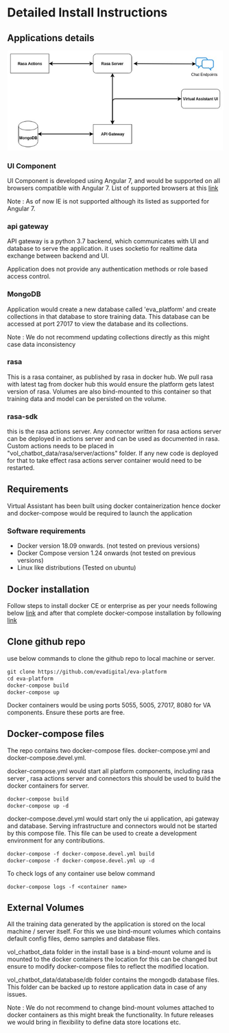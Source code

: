 # Detailed Install Instructions 

## Applications details 

![Virtual Assistant](../assets/Virtual%20Assistant%20Arch.jpg)


### UI Component
UI Component is developed using Angular 7, and would be supported on all browsers compatible with Angular 7.
List of supported browsers at this [link](https://angular.io/guide/browser-support)
 
 Note : As of now IE is not supported although its listed as supported for Angular 7.
 
### api gateway
 API gateway is a python 3.7 backend, which communicates with UI and database to serve the application. 
 it uses socketio for realtime data exchange between backend and UI.
 
 Application does not provide any authentication methods or role based access control.
 
### MongoDB 
 Application would create a new database called 'eva_platform' and create collections in that database to store training data.
 This database can be accessed at port 27017 to view the database and its collections. 
 
 Note : We do not recommend updating collections directly as this might case data inconsistency
 
### rasa 
 This is a rasa container, as published by rasa in docker hub. We pull rasa with latest tag 
 from docker hub this would ensure the platform gets latest version of rasa. Volumes are also bind-mounted to this container
 so that training data and model can be persisted on the volume.
 
### rasa-sdk 
this is the rasa actions server. Any connector written for rasa actions server can be 
deployed in actions server and can be used as documented in rasa. 
Custom actions needs to be placed in "vol_chatbot_data/rasa/server/actions" folder. If any new 
code is deployed for that to take effect rasa actions server container would need to be restarted.         
    

## Requirements

Virtual Assistant has been built using docker containerization hence docker and docker-compose would be required to launch the application

### Software requirements 

   - Docker version 18.09 onwards. (not tested on previous versions)
   - Docker Compose version 1.24 onwards (not tested on previous versions)
   - Linux like distributions (Tested on ubuntu)
   

## Docker installation 

Follow steps to install docker CE or enterprise as per your needs following below [link](https://docs.docker.com/install/)
and after that complete docker-compose installation by following [link](https://docs.docker.com/compose/install/)

## Clone github repo 

use below commands to clone the github repo to local machine or server.
    
    git clone https://github.com/evadigital/eva-platform
    cd eva-platform
    docker-compose build
    docker-compose up
    
Docker containers would be using ports 5055, 5005, 27017, 8080 for VA components. Ensure these ports are free.

## Docker-compose files 

The repo contains two docker-compose files. docker-compose.yml and docker-compose.devel.yml. 

docker-compose.yml would start all platform components, including rasa server , rasa actions server and connectors
this should be used to build the docker containers for server.

    docker-compose build
    docker-compose up -d

docker-compose.devel.yml would start only the ui application, api gateway and database. 
Serving infrastructure and connectors would not be started by this compose file. This file can be used to 
create a development environment for any contributions.      

    docker-compose -f docker-compose.devel.yml build
    docker-compose -f docker-compose.devel.yml up -d
    
To check logs of any container use below command 

    docker-compose logs -f <container name>
    
## External Volumes

All the training data generated by the application is stored on the local machine / server itself. For this we use 
bind-mount volumes which contains default config files, demo samples and database files. 

vol_chatbot_data folder in the install base is a bind-mount volume and is mounted to the docker containers 
the location for this can be changed but ensure to modify docker-compose files to reflect the modified location.

vol_chatbot_data/database/db folder contains the mongodb database files. This folder can be backed up to restore 
application data in case of any issues.

Note : We do not recommend to change bind-mount volumes attached to docker containers as this might break the functionality.
In future releases we would bring in flexibility to define data store locations etc. 


